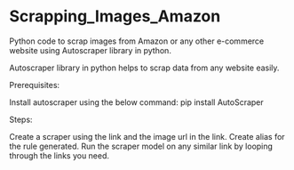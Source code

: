 # Scrapping_Images_Amazon
Python code to scrap images from Amazon or any other e-commerce website using Autoscraper library in python.


Autoscraper library in python helps to scrap data from any website easily.

Prerequisites:

Install autoscraper using the below command:
          pip install AutoScraper

Steps:

Create a scraper using the link and the image url in the link.
Create alias for the rule generated.
Run the scraper model on any similar link by looping through the links you need.


